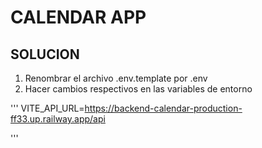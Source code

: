 # CALENDAR APP

## SOLUCION

1. Renombrar el archivo .env.template por .env
2. Hacer cambios respectivos en las variables de entorno


'''
VITE_API_URL=https://backend-calendar-production-ff33.up.railway.app/api


'''
